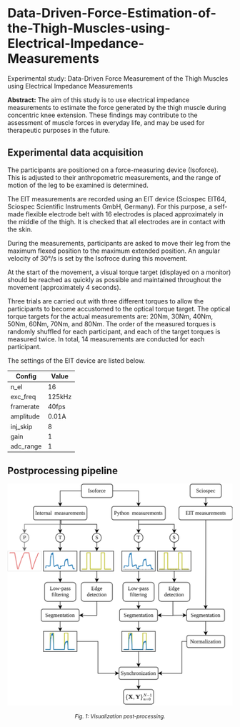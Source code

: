 # Data-Driven-Force-Estimation-of-the-Thigh-Muscles-using-Electrical-Impedance-Measurements
Experimental study: Data-Driven Force Measurement of the Thigh Muscles using Electrical Impedance Measurements

**Abstract:** The aim of this study is to use electrical impedance measurements to estimate the 
force generated by the thigh muscle during concentric knee extension. 
These findings may contribute to the assessment of muscle forces in everyday life, and may be used for therapeutic purposes in the future.

## Experimental data acquisition

The participants are positioned on a force-measuring device (Isoforce).
This is adjusted to their anthropometric measurements, and the range of motion of 
the leg to be examined is determined.

The EIT measurements are recorded using an EIT device (Sciospec EIT64, Sciospec 
Scientific Instruments GmbH, Germany). 
For this purpose, a self-made flexible electrode belt with 16 electrodes is
placed approximately in the middle of the thigh.
It is checked that all electrodes are in contact with the skin.

During the measurements, participants are asked to move their leg from the 
maximum flexed position to the maximum extended position.
An angular velocity of 30°/s is set by the Isofroce during this movement.

At the start of the movement, a visual torque target (displayed on a monitor) 
should be reached as quickly as possible and maintained throughout the movement (approximately 4 seconds).

Three trials are carried out with three different torques to allow the participants to become accustomed to the optical torque target.
The optical torque targets for the actual measurements are: 20Nm, 30Nm, 40Nm, 50Nm, 60Nm, 70Nm, and 80Nm. 
The order of the measured torques is randomly shuffled for each participant, and each of the target torques is measured twice.
In total, 14 measurements are conducted for each participant.

The settings of the EIT device are listed below.

<div align="center">

| Config   | Value  | 
|----------|--------|
| n_el     | 16     |
| exc_freq | 125kHz |
| framerate| 40fps  |
| amplitude|  0.01A |
| inj_skip |  8     |
| gain     |  1     |
| adc_range|  1     |
</div>

## Postprocessing pipeline

<p align="center">
  <img src="imgs/flowchart_gh.png" alt="Flowchart" width="650px">
</p>
<p align="center" style="font-size: smaller;">
  <em>Fig. 1: Visualization post-processing.</em>
</p>

